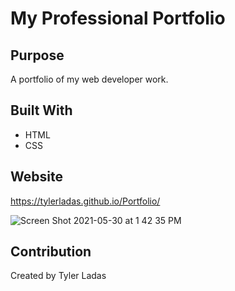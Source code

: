 # My Professional Portfolio

## Purpose
A portfolio of my web developer work. 

## Built With
* HTML
* CSS

## Website
https://tylerladas.github.io/Portfolio/

![Screen Shot 2021-05-30 at 1 42 35 PM](https://user-images.githubusercontent.com/78171259/120114492-653bea00-c14d-11eb-99e7-8ed293308e5d.png)

## Contribution
Created by Tyler Ladas

